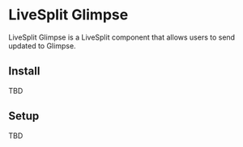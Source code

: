 # LiveSplit Glimpse

LiveSplit Glimpse is a LiveSplit component that allows users to send updated to Glimpse. 

## Install

TBD

## Setup 

TBD

